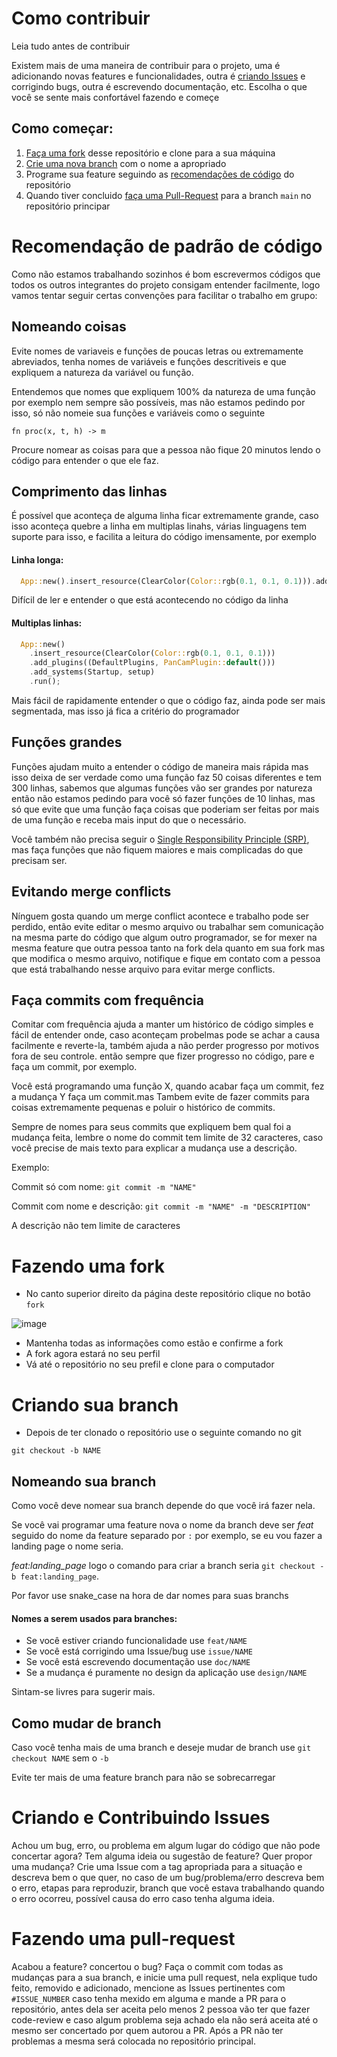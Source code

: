 # Como contribuir

Leia tudo antes de contribuir

Existem mais de uma maneira de contribuir para o projeto, uma é adicionando novas features e funcionalidades, outra é [criando Issues](#ISSUES) e corrigindo bugs, outra é escrevendo documentação, etc.
Escolha o que você se sente mais confortável fazendo e começe

## Como começar:

1. [Faça uma fork](#FORK) desse repositório e clone para a sua máquina
2. [Crie uma nova branch](#BRANCH) com o nome a apropriado
3. Programe sua feature seguindo as [recomendações de código](#ISCLEAN) do repositório
4. Quando tiver concluido [faça uma Pull-Request](#PR) para a branch `main` no repositório principar

<a name="ISCLEAN"></a>
# Recomendação de padrão de código

Como não estamos trabalhando sozinhos é bom escrevermos códigos que todos os outros integrantes do projeto consigam entender facilmente, logo
vamos tentar seguir certas convenções para facilitar o trabalho em grupo:

## Nomeando coisas
Evite nomes de variaveis e funções de poucas letras ou extremamente abreviados, tenha nomes de variáveis e funções descritiveis e que expliquem a natureza da variável ou função.

Entendemos que nomes que expliquem 100% da natureza de uma função por exemplo nem sempre são possíveis, mas não estamos pedindo por isso, só não nomeie sua funções e variáveis como o seguinte 

`fn proc(x, t, h) -> m`

Procure nomear as coisas para que a pessoa não fique 20 minutos lendo o código para entender o que ele faz.

## Comprimento das linhas

É possível que aconteça de alguma linha ficar extremamente grande, caso isso aconteça quebre a linha em multiplas linahs, várias linguagens tem suporte para isso, e facilita a leitura do código imensamente, por exemplo

#### Linha longa:

```Rust
  App::new().insert_resource(ClearColor(Color::rgb(0.1, 0.1, 0.1))).add_plugins((DefaultPlugins, PanCamPlugin::default())).add_systems(Startup, setup).run();
```

Difícil de ler e entender o que está acontecendo no código da linha

#### Multiplas linhas:

```Rust
  App::new()
    .insert_resource(ClearColor(Color::rgb(0.1, 0.1, 0.1)))
    .add_plugins((DefaultPlugins, PanCamPlugin::default()))
    .add_systems(Startup, setup)
    .run();
```

Mais fácil de rapidamente entender o que o código faz, ainda pode ser mais segmentada, mas isso já fica a critério do programador

## Funções grandes

Funções ajudam muito a entender o código de maneira mais rápida mas isso deixa de ser verdade como uma função faz 50 coisas diferentes e tem 300 linhas, sabemos que algumas funções vão ser grandes por natureza
então não estamos pedindo para você só fazer funções de 10 linhas, mas só que evite que uma função faça coisas que poderiam ser feitas por mais de uma função e receba mais input do que o necessário.

Você também não precisa seguir o [Single Responsibility Principle (SRP)](https://en.wikipedia.org/wiki/Single_responsibility_principle), mas faça funções que não fiquem maiores e mais complicadas do que precisam ser.

## Evitando merge conflicts

Nínguem gosta quando um merge conflict acontece e trabalho pode ser perdido, então evite editar o mesmo arquivo ou trabalhar sem comunicação na mesma parte do código que algum outro programador, se for mexer na mesma feature que outra
pessoa tanto na fork dela quanto em sua fork mas que modifica o mesmo arquivo, notifique e fique em contato com a pessoa que está trabalhando nesse arquivo para evitar merge conflicts.

## Faça commits com frequência

Comitar com frequência ajuda a manter um histórico de código simples e fácil de entender onde, caso aconteçam probelmas pode se achar a causa facilmente e reverte-la, também ajuda a não perder progresso por motivos fora de seu controle.
então sempre que fizer progresso no código, pare e faça um commit, por exemplo.

Você está programando uma função X, quando acabar faça um commit, fez a mudança Y faça um commit.mas Tambem evite de fazer commits para coisas extremamente pequenas e poluir o histórico de commits.

Sempre de nomes para seus commits que expliquem bem qual foi a mudança feita, lembre o nome do commit tem limite de 32 caracteres, caso você precise de mais texto para explicar a mudança use a descrição.

Exemplo:

Commit só com nome: `git commit -m "NAME"`

Commit com nome e descrição: `git commit -m "NAME" -m "DESCRIPTION"`

A descrição não tem limite de caracteres

<a name="FORK"></a>
# Fazendo uma fork
- No canto superior direito da página deste repositório clique no botão `fork`
  
![image](https://github.com/MintzyG/SCTI/assets/21692264/f7b82130-3b79-4ac0-b5cb-0f04bbffe9c2)
- Mantenha todas as informações como estão e confirme a fork
- A fork agora estará no seu perfil
- Vá até o repositório no seu prefil e clone para o computador

<a name="BRANCH"></a>
# Criando sua branch
- Depois de ter clonado o repositório use o seguinte comando no git

`git checkout -b NAME`

## Nomeando sua branch
Como você deve nomear sua branch depende do que você irá fazer nela.

Se você vai programar uma feature nova o nome da branch deve ser _feat_ seguido do nome da feature separado por `:` por exemplo, se eu vou fazer a landing page o nome seria.

_feat:landing_page_ logo o comando para criar a branch seria `git checkout -b feat:landing_page`.

Por favor use snake_case na hora de dar nomes para suas branchs

#### Nomes a serem usados para branches:

- Se você estiver criando funcionalidade use `feat/NAME`
- Se você está corrigindo uma Issue/bug use `issue/NAME`
- Se você está escrevendo documentação use `doc/NAME`
- Se a mudança é puramente no design da aplicação use `design/NAME`

Sintam-se livres para sugerir mais.

## Como mudar de branch

Caso você tenha mais de uma branch e deseje mudar de branch use `git checkout NAME` sem o `-b`

Evite ter mais de uma feature branch para não se sobrecarregar

<a name="ISSUES"></a>
# Criando e Contribuindo Issues

Achou um bug, erro, ou problema em algum lugar do código que não pode concertar agora? Tem alguma ideia ou sugestão de feature? Quer propor uma mudança?
Crie uma Issue com a tag apropriada para a situação e descreva bem o que quer, no caso de um bug/problema/erro descreva bem o erro, etapas para reproduzir, branch que você estava trabalhando quando o erro ocorreu,
possível causa do erro caso tenha alguma ideia.

<a name="PR"></a>
# Fazendo uma pull-request

Acabou a feature? concertou o bug? Faça o commit com todas as mudanças para a sua branch, e inicie uma pull request, nela explique tudo feito, removido e adicionado, mencione as Issues pertinentes com `#ISSUE_NUMBER` caso tenha mexido em alguma
e mande a PR para o repositório, antes dela ser aceita pelo menos 2 pessoa vão ter que fazer code-review e caso algum problema seja achado ela não será aceita até o mesmo ser concertado por quem autorou a PR. Após a PR não ter problemas
a mesma será colocada no repositório principal.
